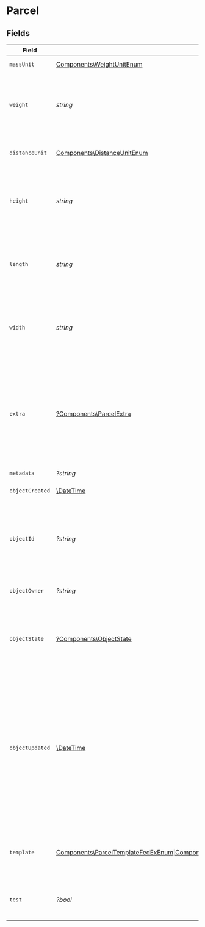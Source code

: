 # Parcel


## Fields

| Field                                                                                                                                                                                                                                                                                                                                | Type                                                                                                                                                                                                                                                                                                                                 | Required                                                                                                                                                                                                                                                                                                                             | Description                                                                                                                                                                                                                                                                                                                          | Example                                                                                                                                                                                                                                                                                                                              |
| ------------------------------------------------------------------------------------------------------------------------------------------------------------------------------------------------------------------------------------------------------------------------------------------------------------------------------------ | ------------------------------------------------------------------------------------------------------------------------------------------------------------------------------------------------------------------------------------------------------------------------------------------------------------------------------------ | ------------------------------------------------------------------------------------------------------------------------------------------------------------------------------------------------------------------------------------------------------------------------------------------------------------------------------------ | ------------------------------------------------------------------------------------------------------------------------------------------------------------------------------------------------------------------------------------------------------------------------------------------------------------------------------------ | ------------------------------------------------------------------------------------------------------------------------------------------------------------------------------------------------------------------------------------------------------------------------------------------------------------------------------------ |
| `massUnit`                                                                                                                                                                                                                                                                                                                           | [Components\WeightUnitEnum](../../Models/Components/WeightUnitEnum.md)                                                                                                                                                                                                                                                               | :heavy_check_mark:                                                                                                                                                                                                                                                                                                                   | The unit used for weight.                                                                                                                                                                                                                                                                                                            | lb                                                                                                                                                                                                                                                                                                                                   |
| `weight`                                                                                                                                                                                                                                                                                                                             | *string*                                                                                                                                                                                                                                                                                                                             | :heavy_check_mark:                                                                                                                                                                                                                                                                                                                   | Weight of the parcel. Up to six digits in front and four digits after the decimal separator are accepted.                                                                                                                                                                                                                            | 1                                                                                                                                                                                                                                                                                                                                    |
| `distanceUnit`                                                                                                                                                                                                                                                                                                                       | [Components\DistanceUnitEnum](../../Models/Components/DistanceUnitEnum.md)                                                                                                                                                                                                                                                           | :heavy_check_mark:                                                                                                                                                                                                                                                                                                                   | The measure unit used for length, width and height.                                                                                                                                                                                                                                                                                  | in                                                                                                                                                                                                                                                                                                                                   |
| `height`                                                                                                                                                                                                                                                                                                                             | *string*                                                                                                                                                                                                                                                                                                                             | :heavy_check_mark:                                                                                                                                                                                                                                                                                                                   | Height of the parcel. Up to six digits in front and four digits after the decimal separator are accepted.                                                                                                                                                                                                                            | 1                                                                                                                                                                                                                                                                                                                                    |
| `length`                                                                                                                                                                                                                                                                                                                             | *string*                                                                                                                                                                                                                                                                                                                             | :heavy_check_mark:                                                                                                                                                                                                                                                                                                                   | Length of the Parcel. Up to six digits in front and four digits after the decimal separator are accepted.                                                                                                                                                                                                                            | 1                                                                                                                                                                                                                                                                                                                                    |
| `width`                                                                                                                                                                                                                                                                                                                              | *string*                                                                                                                                                                                                                                                                                                                             | :heavy_check_mark:                                                                                                                                                                                                                                                                                                                   | Width of the Parcel. Up to six digits in front and four digits after the decimal separator are accepted.                                                                                                                                                                                                                             | 1                                                                                                                                                                                                                                                                                                                                    |
| `extra`                                                                                                                                                                                                                                                                                                                              | [?Components\ParcelExtra](../../Models/Components/ParcelExtra.md)                                                                                                                                                                                                                                                                    | :heavy_minus_sign:                                                                                                                                                                                                                                                                                                                   | An object holding optional extra services to be requested for each parcel in a multi-piece shipment. <br/>See the <a href="#section/Parcel-Extras">Parcel Extra table below</a> for all available services.                                                                                                                          |                                                                                                                                                                                                                                                                                                                                      |
| `metadata`                                                                                                                                                                                                                                                                                                                           | *?string*                                                                                                                                                                                                                                                                                                                            | :heavy_minus_sign:                                                                                                                                                                                                                                                                                                                   | N/A                                                                                                                                                                                                                                                                                                                                  | Customer ID 123456                                                                                                                                                                                                                                                                                                                   |
| `objectCreated`                                                                                                                                                                                                                                                                                                                      | [\DateTime](https://www.php.net/manual/en/class.datetime.php)                                                                                                                                                                                                                                                                        | :heavy_minus_sign:                                                                                                                                                                                                                                                                                                                   | Date and time of Parcel creation.                                                                                                                                                                                                                                                                                                    | 2014-07-09T02:19:13.174Z                                                                                                                                                                                                                                                                                                             |
| `objectId`                                                                                                                                                                                                                                                                                                                           | *?string*                                                                                                                                                                                                                                                                                                                            | :heavy_minus_sign:                                                                                                                                                                                                                                                                                                                   | Unique identifier of the given Parcel object. This ID is required to create a Shipment object.                                                                                                                                                                                                                                       | adcfdddf8ec64b84ad22772bce3ea37a                                                                                                                                                                                                                                                                                                     |
| `objectOwner`                                                                                                                                                                                                                                                                                                                        | *?string*                                                                                                                                                                                                                                                                                                                            | :heavy_minus_sign:                                                                                                                                                                                                                                                                                                                   | Username of the user who created the Parcel object.                                                                                                                                                                                                                                                                                  | shippotle@shippo.com                                                                                                                                                                                                                                                                                                                 |
| `objectState`                                                                                                                                                                                                                                                                                                                        | [?Components\ObjectState](../../Models/Components/ObjectState.md)                                                                                                                                                                                                                                                                    | :heavy_minus_sign:                                                                                                                                                                                                                                                                                                                   | A Parcel will only be valid when all required values have been sent and validated successfully.                                                                                                                                                                                                                                      | VALID                                                                                                                                                                                                                                                                                                                                |
| `objectUpdated`                                                                                                                                                                                                                                                                                                                      | [\DateTime](https://www.php.net/manual/en/class.datetime.php)                                                                                                                                                                                                                                                                        | :heavy_minus_sign:                                                                                                                                                                                                                                                                                                                   | Date and time of last Parcel update. Since you cannot update Parcels after they were created, this time stamp reflects the time when the Parcel was changed by Shippo's systems for the last time, e.g., during sorting the dimensions given.                                                                                        | 2014-07-09T02:19:13.174Z                                                                                                                                                                                                                                                                                                             |
| `template`                                                                                                                                                                                                                                                                                                                           | [Components\ParcelTemplateFedExEnum\|Components\ParcelTemplateUPSEnum\|Components\ParcelTemplateUSPSEnum\|Components\ParcelTemplateDHLeCommerceEnum\|Components\ParcelTemplateDPDUKEnum\|Components\ParcelTemplateCouriersPleaseEnum\|Components\ParcelTemplateAramexAustraliaEnum\|null](../../Models/Components/ParcelTemplateEnumSet.md) | :heavy_minus_sign:                                                                                                                                                                                                                                                                                                                   | If template is passed, `length`, `width`, `height`, and `distance_unit` are not required                                                                                                                                                                                                                                             |                                                                                                                                                                                                                                                                                                                                      |
| `test`                                                                                                                                                                                                                                                                                                                               | *?bool*                                                                                                                                                                                                                                                                                                                              | :heavy_minus_sign:                                                                                                                                                                                                                                                                                                                   | Indicates whether the object has been created in test mode.                                                                                                                                                                                                                                                                          |                                                                                                                                                                                                                                                                                                                                      |